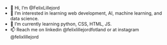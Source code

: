- 👋 Hi, I’m @FelixLillejord
- 👀 I’m interested in learning web development, AI, machine learning, and data science. 
- 🌱 I’m currently learning python, CSS, HTML, JS.
- 📫 Reach me on linkedin @felixlillejordfotland or at instagram @felixlillejord

<!---
FelixLillejord/FelixLillejord is a ✨ special ✨ repository because its `README.md` (this file) appears on your GitHub profile.
You can click the Preview link to take a look at your changes.
--->
